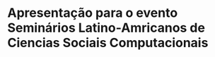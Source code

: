 
<!-- README.md is generated from README.Rmd. Please edit that file -->

# Apresentação para o evento Seminários Latino-Amricanos de Ciencias Sociais Computacionais 
